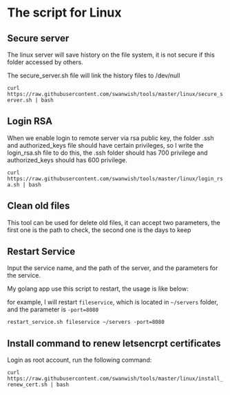 # The script for Linux

## Secure server

The linux server will save history on the file system, it is not secure if this folder accessed by others.

The secure_server.sh file will link the history files to /dev/null

`curl https://raw.githubusercontent.com/swanwish/tools/master/linux/secure_server.sh | bash`

## Login RSA

When we enable login to remote server via rsa public key, the folder .ssh and authorized_keys file should have certain privileges, so I write the login_rsa.sh file to do this, the .ssh folder should has 700 privilege and authorized_keys should has 600 privilege.

`curl https://raw.githubusercontent.com/swanwish/tools/master/linux/login_rsa.sh | bash`

## Clean old files

This tool can be used for delete old files, it can accept two parameters, the first one is the path to check, the second one is the days to keep

## Restart Service

Input the service name, and the path of the server, and the parameters for the service.

My golang app use this script to restart, the usage is like below:

for example, I will restart `fileservice`, which is located in `~/servers` folder, and the parameter is `-port=8080`

`
restart_service.sh fileservice ~/servers -port=8080
`

## Install command to renew letsencrpt certificates

Login as root account, run the following command:

`curl https://raw.githubusercontent.com/swanwish/tools/master/linux/install_renew_cert.sh | bash`